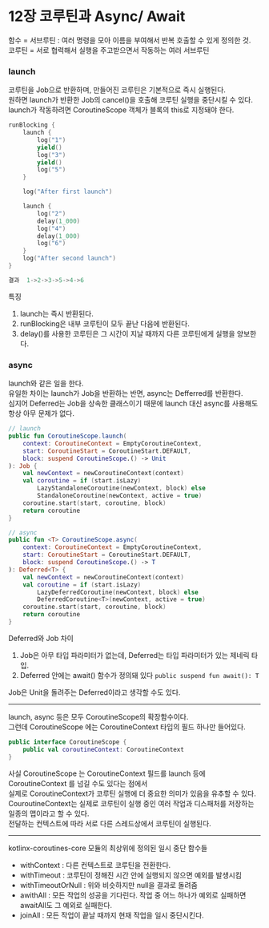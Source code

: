 # 12장 코루틴과 Async/ Await

함수 = 서브루틴 : 여러 명령을 모아 이름을 부여해서 반복 호출할 수 있게 정의한 것.  
코루틴 = 서로 협력해서 실행을 주고받으면서 작동하는 여러 서브루틴

### launch

코루틴을 Job으로 반환하며, 만들어진 코루틴은 기본적으로 즉시 실행된다.  
원하면 launch가 반환한 Job의 cancel()을 호출해 코루틴 실행을 중단시킬 수 있다.  
launch가 작동하려면 CoroutineScope 객체가 블록의 this로 지정돼야 한다.

```kotlin
runBlocking {
    launch {
        log("1")
        yield()
        log("3")
        yield()
        log("5")
    }

    log("After first launch")

    launch {
        log("2")
        delay(1_000)
        log("4")
        delay(1_000)
        log("6")
    }
    log("After second launch")
}
```

```kotlin
결과  1->2->3->5->4->6
```

특징

1. launch는 즉시 반환된다.
2. runBlocking은 내부 코루틴이 모두 끝난 다음에 반환된다.
3. delay()를 사용한 코루틴은 그 시간이 지날 때까지 다른 코루틴에게 실행을 양보한다.

### async

launch와 같은 일을 한다.  
유일한 차이는 launch가 Job을 반환하는 반면, async는 Defferred를 반환한다.  
심지어 Deferred는 Job을 상속한 클래스이기 때문에 launch 대신 async를 사용해도 항상 아무 문제가 없다.

```kotlin
// launch
public fun CoroutineScope.launch(
    context: CoroutineContext = EmptyCoroutineContext,
    start: CoroutineStart = CoroutineStart.DEFAULT,
    block: suspend CoroutineScope.() -> Unit
): Job {
    val newContext = newCoroutineContext(context)
    val coroutine = if (start.isLazy)
        LazyStandaloneCoroutine(newContext, block) else
        StandaloneCoroutine(newContext, active = true)
    coroutine.start(start, coroutine, block)
    return coroutine
}
```

```kotlin
// async
public fun <T> CoroutineScope.async(
    context: CoroutineContext = EmptyCoroutineContext,
    start: CoroutineStart = CoroutineStart.DEFAULT,
    block: suspend CoroutineScope.() -> T
): Deferred<T> {
    val newContext = newCoroutineContext(context)
    val coroutine = if (start.isLazy)
        LazyDeferredCoroutine(newContext, block) else
        DeferredCoroutine<T>(newContext, active = true)
    coroutine.start(start, coroutine, block)
    return coroutine
}
```

Deferred와 Job 차이

1. Job은 아무 타입 파라미터가 없는데, Deferred는 타입 파라미터가 있는 제네릭 타입.
2. Deferred 안에는 await() 함수가 정의돼 있다 `public suspend fun await(): T`

Job은 Unit을 돌려주는 Deferred<Unit>이라고 생각할 수도 있다.

---

launch, async 등은 모두 CoroutineScope의 확장함수이다.  
그런데 CoroutineScope 에는 CoroutineContext 타입의 필드 하나만 들어있다.

```kotlin
public interface CoroutineScope {
    public val coroutineContext: CoroutineContext
}
```

사실 CoroutineScope 는 CoroutineContext 필드를 launch 등에 CoroutineContext 를 넘길 수도 있다는 점에서  
실제로 CoroutineContext가 코루틴 실행에 더 중요한 의미가 있음을 유추할 수 있다.  
CouroutineContext는 실제로 코루틴이 실행 중인 여러 작업과 디스패처를 저장하는 일종의 맵이라고 할 수 있다.  
전달하는 컨텍스트에 따라 서로 다른 스레드상에서 코루틴이 실행된다.

---

kotlinx-coroutines-core 모듈의 최상위에 정의된 일시 중단 함수들

- withContext : 다른 컨텍스트로 코루틴을 전환한다.
- withTimeout : 코루틴이 정해진 시간 안에 실행되지 않으면 예외를 발생시킴
- withTimeoutOrNull : 위와 비슷하지만 null을 결과로 돌려줌
- awithAll : 모든 작업의 성공을 기다린다. 작업 중 어느 하나가 예외로 실패하면 awaitAll도 그 예외로 실패한다.
- joinAll : 모든 작업이 끝날 때까지 현재 작업을 일시 중단시킨다.
